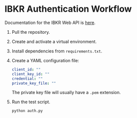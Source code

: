 # IBKR Authentication Workflow

Documentation for the IBKR Web API is [here](https://www.interactivebrokers.com/campus/ibkr-api-page/webapi-ref/).

1. Pull the repository.
2. Create and activate a virtual environment.
3. Install dependencies from `requirements.txt`.
4. Create a YAML configuration file:

    ```yaml
    client_id: ""
    client_key_id: ""
    credential: ""
    private_key_file: ""
    ```

    The private key file will usually have a `.pem` extension.
5. Run the test script.

    ```bash
    python auth.py
    ```
